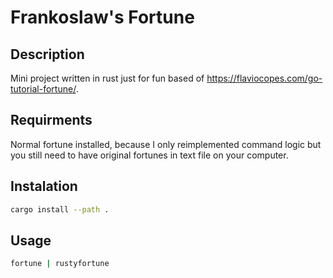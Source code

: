 # Frankoslaw's Fortune

## Description
Mini project  written in rust just for fun based of https://flaviocopes.com/go-tutorial-fortune/.

## Requirments
Normal fortune installed, because I only reimplemented command logic but you still need to have original fortunes in text file on your computer.

## Instalation
```sh
cargo install --path .
```

## Usage
```sh
fortune | rustyfortune
```